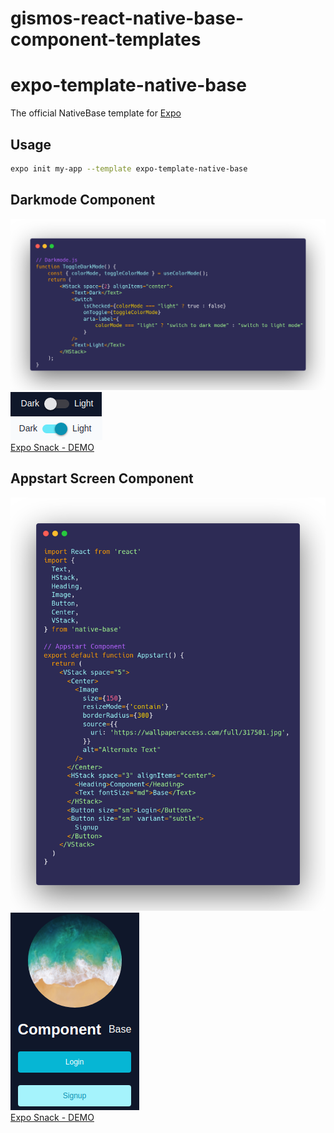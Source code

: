 # gismos-react-native-base-component-templates

# expo-template-native-base

The official NativeBase template for [Expo](https://docs.expo.io/)

## Usage

```sh
expo init my-app --template expo-template-native-base
```


## Darkmode Component
![Darkmode Code Beispiel](https://github.com/Gismo1337/gismos-react-native-base-component-templates/blob/main/assets/Darkmode.png?raw=true)<br />
![Switch Dark](https://github.com/Gismo1337/gismos-react-native-base-component-templates/blob/main/assets/toggleDark.png?raw=true)<br />
![Switch Light](https://github.com/Gismo1337/gismos-react-native-base-component-templates/blob/main/assets/toggleLight.png?raw=true)<br />
[Expo Snack - DEMO](https://snack.expo.dev/@g1sm0/react-native-base-darkmode-component)

## Appstart Screen Component
![Appstart Code Beispiel](https://github.com/Gismo1337/gismos-react-native-base-component-templates/blob/main/assets/AppstartCode.png?raw=true)<br />
![Appstart Screen Preview](https://github.com/Gismo1337/gismos-react-native-base-component-templates/blob/main/assets/Appstart.png?raw=true)<br />
[Expo Snack - DEMO](https://snack.expo.dev/@g1sm0/react-native-appstart-screen-component)
